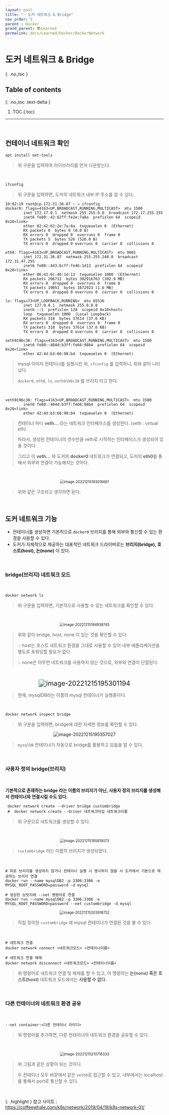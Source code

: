 ```yaml
---
layout: post
title: "· 도커 네트워크 & Bridge"
nav_order: 5
parent : Docker
grand_parent: 📚Learned
permalink: docs/Learned/Docker/DockerNetwork
---
```


# 도커 네트워크 & Bridge
{: .no_toc }

## Table of contents
{: .no_toc .text-delta }

1. TOC
{:toc}

---



<br>

## 컨테이너 네트워크 확인

```
apt install net-tools
```

> 위 구문을 입력하여 라이브러리를 먼저 다운받는다.



<br>

```
ifconfig
```

> 위 구문을 입력하면, 도커의 네트워크 내부 IP 주소를 알 수 있다.



```
10:02:19 root@ip-172-31-36-87 ~ → ifconfig
docker0: flags=4163<UP,BROADCAST,RUNNING,MULTICAST>  mtu 1500
        inet 172.17.0.1  netmask 255.255.0.0  broadcast 172.17.255.255
        inet6 fe80::42:62ff:fe2e:7a8a  prefixlen 64  scopeid 0x20<link>
        ether 02:42:62:2e:7a:8a  txqueuelen 0  (Ethernet)
        RX packets 0  bytes 0 (0.0 B)
        RX errors 0  dropped 0  overruns 0  frame 0
        TX packets 5  bytes 526 (526.0 B)
        TX errors 0  dropped 0 overruns 0  carrier 0  collisions 0

eth0: flags=4163<UP,BROADCAST,RUNNING,MULTICAST>  mtu 9001
        inet 172.31.36.87  netmask 255.255.240.0  broadcast 172.31.47.255
        inet6 fe80::443:6cff:fe46:1d13  prefixlen 64  scopeid 0x20<link>
        ether 06:43:6c:46:1d:13  txqueuelen 1000  (Ethernet)
        RX packets 206712  bytes 302916763 (302.9 MB)
        RX errors 0  dropped 0  overruns 0  frame 0
        TX packets 19051  bytes 1672923 (1.6 MB)
        TX errors 0  dropped 0 overruns 0  carrier 0  collisions 0

lo: flags=73<UP,LOOPBACK,RUNNING>  mtu 65536
        inet 127.0.0.1  netmask 255.0.0.0
        inet6 ::1  prefixlen 128  scopeid 0x10<host>
        loop  txqueuelen 1000  (Local Loopback)
        RX packets 318  bytes 37614 (37.6 KB)
        RX errors 0  dropped 0  overruns 0  frame 0
        TX packets 318  bytes 37614 (37.6 KB)
        TX errors 0  dropped 0 overruns 0  carrier 0  collisions 0

veth9196c38: flags=4163<UP,BROADCAST,RUNNING,MULTICAST>  mtu 1500
        inet6 fe80::404d:b3ff:fe66:98b4  prefixlen 64  scopeid 0x20<link>
        ether 42:4d:b3:66:98:b4  txqueuelen 0  (Ethernet)
```

> mysql 이미지 컨테이너를 실행시킨 뒤, `ifconfig` 를 입력하니, 위와 같이 나타났다.
>
> `docker0`, `eth0`, `lo`, `veth9196c38` 를 브리지 라고 한다.

<br>

```
veth9196c38: flags=4163<UP,BROADCAST,RUNNING,MULTICAST>  mtu 1500
        inet6 fe80::404d:b3ff:fe66:98b4  prefixlen 64  scopeid 0x20<link>
        ether 42:4d:b3:66:98:b4  txqueuelen 0  (Ethernet)
```

> 컨테이너 마다 **veth...** 라는 네트워크 인터페이스를 생성한다. (veth : virtual eth)
>
> 따라서, 생성된 컨테이너의 갯수만큼 veth로 시작하는 인터페이스가 생성되어 있을 것이다.
>
> 그리고 이 **veth...** 와 도커의 **docker0** 네트워크가 연결되고, 도커의 **eth0**를 통해서 외부와 연결이 가능해지는 것이다.

<br>

<p align="center">
<img src="https://raw.githubusercontent.com/buinq/imageServer/main/img/image-20221215193016661.png" alt="image-20221215193016661" style="zoom:80%;" />
</p>

> 위와 같은 구조라고 생각하면 된다.

<br>



## 도커 네트워크 기능

- 컨테이너를 생성하면 기본적으로 `docker0` 브리지를 통해 외부와 통신할 수 있는 환경을 사용할 수 있다.
- 도커가 자체적으로 제공하는 대표적인 네트워크 드라이버로는 **브리지(bridge), 호스트(host), 논(none)** 이 있다.

<br>

###  bridge(브리지) 네트워크 모드

<br>

```
docker network ls
```

> 위 구문을 입력하면, 기본적으로 사용할 수 있는 네트워크를 확인할 수 있다.

<br>

<p align="center">
<img src="https://raw.githubusercontent.com/buinq/imageServer/main/img/image-20221215194938745.png" alt="image-20221215194938745" style="zoom:80%;" />
</p>

> 위와 같이 bridge, host, none 이 있는 것을 확인할 수 있다.
>
> 💡 host는 호스트 네트워크 환경을 그대로 사용할 수 있어 내부 애플리케이션을 별도로 포워딩할 필요가 없다.
>
> 💡 none은 아무런 네트워크를 사용하지 않는 것으로, 외부와 연결이 단절된다.

<br>


<p align="center">
<img src="https://raw.githubusercontent.com/buinq/imageServer/main/img/image-20221215195301194.png" alt="image-20221215195301194" style="zoom:150%;" />
</p>

> 현재, mysqlDB라는 이름의 mysql 컨테이너가 실행중이다.

<br>

```
docker network inspect bridge
```

>  위 구문을 입력하면, bridge에 대한 자세한 정보를 확인할 수 있다.

<p align="center">
<img src="https://raw.githubusercontent.com/buinq/imageServer/main/img/image-20221215195357027.png" alt="image-20221215195357027"  />
</p>

> `mysqlDB` 컨테이너가 자동으로 bridge를 활용하고 있음을 알 수 있다.

<br>

### 사용자 정의 bridge(브리지)

<br>

**기본적으로 존재하는 bridge 라는 이름의 브리지가 아닌, 사용자 정의 브리지를 생성해서 컨테이너와 연결시킬 수도 있다.**



```
 docker network create --driver bridge custombridge
 #  docker network create --driver 네트워크타입 네트워크이름
```

> 위 구문으로 네트워크를 생성할 수 있다.

<br>
<p align="center">
<img src="https://raw.githubusercontent.com/buinq/imageServer/main/img/image-20221215195819073.png" alt="image-20221215195819073" style="zoom:80%;" />
</p>

> `custombridge` 라는 이름의 브리지가 생성되었다.

<br>

```
# 따로 브리지를 생성하지 않거나 컨테이너 실행 시 명시하지 않을 시 도커에서 기본으로 제공하는 브리지 연결
docker run --name mysqlDB2 -p 3306:3306 -e MYSQL_ROOT_PASSWORD=password -d mysql

# 생성한 브릿지에 --net 명령어로 연결
docker run --name mysqlDB2 -p 3306:3306 -e MYSQL_ROOT_PASSWORD=password --net custombridge -d mysql
```
<p align="center">
<img src="https://raw.githubusercontent.com/buinq/imageServer/main/img/image-20221215203918752.png" alt="image-20221215203918752" style="zoom:80%;" />
</p>

> 직접 정의한 `custombridge` 에 mysql 컨테이너가 연결된 것을 볼 수 있다.

<br>

```
# 네트워크 연결 
docker network connect <네트워크모드> <컨테이너이름>

# 네트워크 연결 해제
docker network disconnect <네트워크모드> <컨테이너이름>
```

> 위 명령어로 네트워크 연결 및 해제를 할 수 있고, 이 명령어는 **논(none) 혹은 호스트(host)** 네트워크 모드에서는 **사용할 수 없다.**

<br>

### 다른 컨테이너의 네트워크 환경 공유

<br>

```
--net container:<다른 컨테이너 아이디>
```

> 위 명령어를 추가하면, 다른 컨테이너의 네트워크 환경을 공유할 수 있다.

<br>

<p align="center">
<img src="C:\Users\ikyoo\AppData\Roaming\Typora\typora-user-images\image-20221215210716333.png" alt="image-20221215210716333" style="zoom:80%;" />
</p>

> 위 그림과 같은 상황이 되는 것이다.
>
> 두 컨테이너 모두 바깥에서 같은 `veth0`로 접근할 수 있고, 내부에서는 localhost를 통해서 port로 통신할 수 있다.

<br>

{: .highlight }
참고 사이트 : https://coffeewhale.com/k8s/network/2019/04/19/k8s-network-01/



